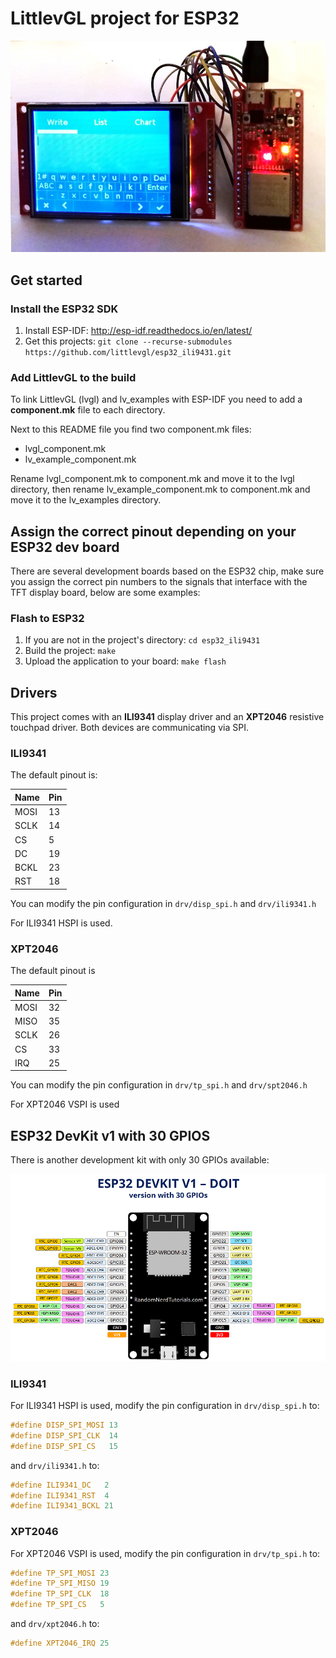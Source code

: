 # LittlevGL project for ESP32

![Example GUI with LittlevGL on ESP32](screenshot.jpg)


## Get started 
### Install the ESP32 SDK
1. Install ESP-IDF: http://esp-idf.readthedocs.io/en/latest/
2. Get this projects: `git clone --recurse-submodules https://github.com/littlevgl/esp32_ili9431.git`

### Add LittlevGL to the build
To link LittlevGL (lvgl) and lv_examples with ESP-IDF you need to add a **component.mk** file to each directory.

Next to this README file you find two component.mk files:
- lvgl_component.mk
- lv_example_component.mk

Rename lvgl_component.mk to component.mk and move it to the lvgl directory, then rename lv_example_component.mk to component.mk and move it to the lv_examples directory.

## Assign the correct pinout depending on your ESP32 dev board
There are several development boards based on the ESP32 chip, make sure you assign the correct pin numbers to the signals that interface with the TFT display board, below are some examples:

### Flash to ESP32
1. If you are not in the project's directory: `cd esp32_ili9431`
2. Build the project: `make`
3. Upload the application to your board: `make flash`

## Drivers
This project comes with an **ILI9341** display driver and an **XPT2046** resistive touchpad driver. Both devices are communicating via SPI.

### ILI9341
The default pinout is:

| Name | Pin |
|------|-----|
| MOSI | 13 |
| SCLK | 14 |
| CS | 5 |
| DC | 19 |
| BCKL | 23 |
| RST | 18 | 

You can modify the pin configuration in `drv/disp_spi.h` and `drv/ili9341.h`

For ILI9341 HSPI is used.


### XPT2046

The default pinout is

| Name | Pin |
|------|-----|
| MOSI | 32 |
| MISO | 35 |
| SCLK | 26 |
| CS | 33 |
| IRQ | 25 |

You can modify the pin configuration in `drv/tp_spi.h` and `drv/spt2046.h`

For XPT2046 VSPI is used

## ESP32 DevKit v1 with 30 GPIOS

There is another development kit with only 30 GPIOs available:

![LittlevGL on ESP32 Kit with 30 GPIO](ESP32_DevkitV1_30_GPIO.png)

### ILI9341

For ILI9341 HSPI is used, modify the pin configuration in `drv/disp_spi.h` to:

```c
#define DISP_SPI_MOSI 13
#define DISP_SPI_CLK  14
#define DISP_SPI_CS   15
```

and `drv/ili9341.h` to:
```c
#define ILI9341_DC   2
#define ILI9341_RST  4
#define ILI9341_BCKL 21
```

### XPT2046

For XPT2046 VSPI is used, modify the pin configuration in `drv/tp_spi.h` to:

```c
#define TP_SPI_MOSI 23
#define TP_SPI_MISO 19
#define TP_SPI_CLK  18
#define TP_SPI_CS   5
```

and `drv/xpt2046.h` to:
```c
#define XPT2046_IRQ 25
```
